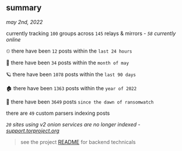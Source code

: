 
## summary
_may 2nd, 2022_

currently tracking `100` groups across `145` relays & mirrors - _`58` currently online_

⏲ there have been `12` posts within the `last 24 hours`

🦈 there have been `34` posts within the `month of may`

🪐 there have been `1078` posts within the `last 90 days`

🏚 there have been `1363` posts within the `year of 2022`

🦕 there have been `3649` posts `since the dawn of ransomwatch`

there are `49` custom parsers indexing posts

_`20` sites using v2 onion services are no longer indexed - [support.torproject.org](https://support.torproject.org/onionservices/v2-deprecation/)_

> see the project [README](https://github.com/thetanz/ransomwatch#ransomwatch--) for backend technicals
